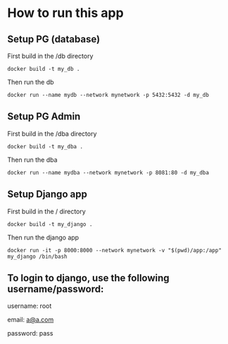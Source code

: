 # How to run this app

## Setup PG (database)
First build in the /db directory

```docker build -t my_db .```

Then run the db

```docker run --name mydb --network mynetwork -p 5432:5432 -d my_db```

## Setup PG Admin
First build in the /dba directory

```docker build -t my_dba .```

Then run the dba

```docker run --name mydba --network mynetwork -p 8081:80 -d my_dba```


## Setup Django app

First build in the / directory

```docker build -t my_django .```

Then run the django app

```docker run -it -p 8000:8000 --network mynetwork -v "$(pwd)/app:/app" my_django /bin/bash```

## To login to django, use the following username/password:

username: root

email: a@a.com

password: pass